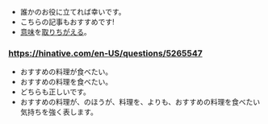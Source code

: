 + 誰かのお役に立てれば幸いです。
+ こちらの記事もおすすめです!
+ [意味](https://dict.hjenglish.com/jp/jc/%E6%84%8F%E5%91%B3)を[取りちがえる](https://dict.hjenglish.com/jp/jc/%E5%8F%96%E3%82%8A%E9%81%95%E3%81%88%E3%82%8B)。

### https://hinative.com/en-US/questions/5265547
+ おすすめの料理が食べたい。
+ おすすめの料理を食べたい。
+ どちらも正しいです。
+ おすすめの料理が、のほうが、料理を、よりも、おすすめの料理を食べたい気持ちを強く表します。

